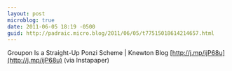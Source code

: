 ```yaml
---
layout: post
microblog: true
date: 2011-06-05 18:19 -0500
guid: http://padraic.micro.blog/2011/06/05/t77515018614214657.html
---
```

Groupon Is a Straight-Up Ponzi Scheme | Knewton Blog  [http://j.mp/ijP68u](http://j.mp/ijP68u) (via Instapaper)
